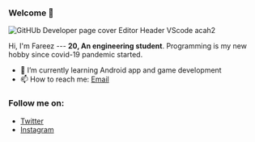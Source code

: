 ### Welcome 👋

![GitHUb Developer page cover Editor Header VScode acah2](https://user-images.githubusercontent.com/60868965/90210259-102e2200-de20-11ea-912e-7e4ff2055b9b.png)

Hi, I'm Fareez --- **20, An engineering student**. Programming is my new hobby since covid-19 pandemic started.

- 🌱 I’m currently learning Android app and game development
- 📫 How to reach me: [Email](mailto:foxtrotiqmal3@gmail.com)

### Follow me on:
  - [Twitter](https://twitter.com/iqfareez2)
  - [Instagram](https://www.instagram.com/iqfareez/)




<!--
**fareezMaple/fareezMaple** is a ✨ _special_ ✨ repository because its `README.md` (this file) appears on your GitHub profile.

<a href="https://github.com/fareezmaple/">
  <img align="left" src="https://github-readme-stats.vercel.app/api/top-langs/?username=fareezmaple&hide=ShaderLab,Objective-C" />
</a>

Here are some ideas to get you started:

- 🔭 I’m currently working on ...
- 🌱 I’m currently learning ...
- 👯 I’m looking to collaborate on ...
- 🤔 I’m looking for help with ...
- 💬 Ask me about ...
- 📫 How to reach me: ...
- 😄 Pronouns: ...
- ⚡ Fun fact: ...

-->

